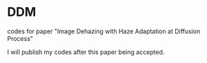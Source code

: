 # DDM
codes for paper "Image Dehazing with Haze Adaptation at Diffusion Process"

I will publish my codes after this paper being accepted.
